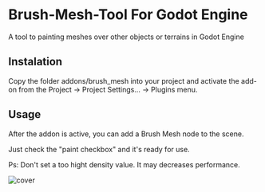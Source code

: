 # Brush-Mesh-Tool For Godot Engine
A tool to painting meshes over other objects or terrains in Godot Engine

## Instalation

Copy the folder addons/brush_mesh into your project and activate the add-on from the Project -> Project Settings... -> Plugins menu.

## Usage

After the addon is active, you can add a Brush Mesh node to the scene.

Just check the "paint checkbox" and it's ready for use.

Ps: Don't set a too hight density value. It may decreases performance.

![cover](https://user-images.githubusercontent.com/20520306/106318882-5997ef80-624f-11eb-8108-bf437365144f.jpg)

